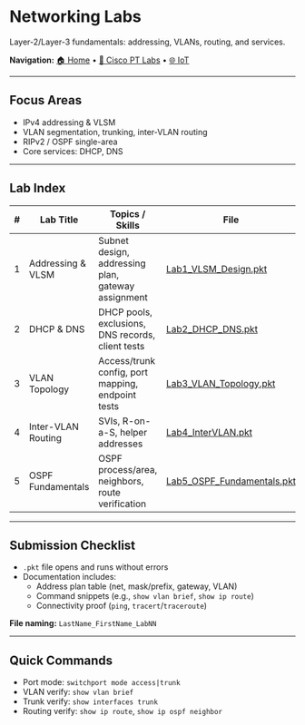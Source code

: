 # Networking Labs

Layer-2/Layer-3 fundamentals: addressing, VLANs, routing, and services.

**Navigation:** [🏠 Home](../index.md) • [🧪 Cisco PT Labs](../Cisco%20Packet%20Tracer/README.md) • [🌐 IoT](../IoT/README.md)

---

## Focus Areas
- IPv4 addressing & VLSM
- VLAN segmentation, trunking, inter-VLAN routing
- RIPv2 / OSPF single-area
- Core services: DHCP, DNS

---

## Lab Index

| # | Lab Title | Topics / Skills | File |
|---|-----------|------------------|------|
| 1 | Addressing & VLSM | Subnet design, addressing plan, gateway assignment | [Lab1_VLSM_Design.pkt](./Lab1_VLSM_Design.pkt) |
| 2 | DHCP & DNS | DHCP pools, exclusions, DNS records, client tests | [Lab2_DHCP_DNS.pkt](./Lab2_DHCP_DNS.pkt) |
| 3 | VLAN Topology | Access/trunk config, port mapping, endpoint tests | [Lab3_VLAN_Topology.pkt](./Lab3_VLAN_Topology.pkt) |
| 4 | Inter-VLAN Routing | SVIs, R-on-a-S, helper addresses | [Lab4_InterVLAN.pkt](./Lab4_InterVLAN.pkt) |
| 5 | OSPF Fundamentals | OSPF process/area, neighbors, route verification | [Lab5_OSPF_Fundamentals.pkt](./Lab5_OSPF_Fundamentals.pkt) |

---

## Submission Checklist
- `.pkt` file opens and runs without errors
- Documentation includes:
  - Address plan table (net, mask/prefix, gateway, VLAN)
  - Command snippets (e.g., `show vlan brief`, `show ip route`)
  - Connectivity proof (`ping`, `tracert`/`traceroute`)

**File naming:** `LastName_FirstName_LabNN`

---

## Quick Commands
- Port mode: `switchport mode access|trunk`
- VLAN verify: `show vlan brief`
- Trunk verify: `show interfaces trunk`
- Routing verify: `show ip route`, `show ip ospf neighbor`

